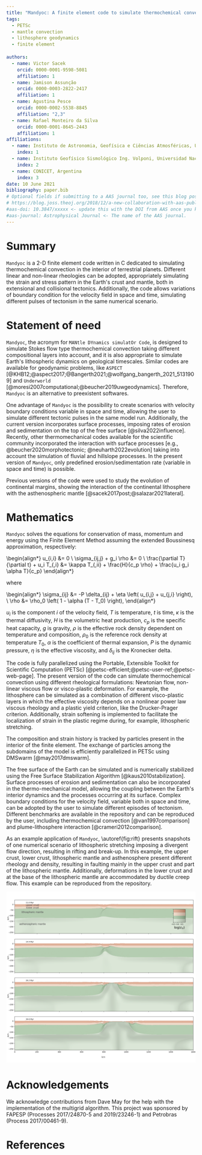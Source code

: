 ```yaml
---
title: "Mandyoc: A finite element code to simulate thermochemical convection in parallel"
tags:
  - PETSc
  - mantle convection
  - lithosphere geodynamics
  - finite element

authors:
  - name: Victor Sacek
    orcid: 0000-0001-9598-5081
    affiliation: 1
  - name: Jamison Assunção
    orcid: 0000-0003-2822-2417
    affiliation: 1
  - name: Agustina Pesce
    orcid: 0000-0002-5538-8845
    affiliation: "2,3"
  - name: Rafael Monteiro da Silva
    orcid: 0000-0001-8645-2443
    affiliation: 1
affiliations:
  - name: Instituto de Astronomia, Geofísica e Ciências Atmosféricas, Universidade de São Paulo, Brazil
    index: 1
  - name: Instituto Geofísico Sismológico Ing. Volponi, Universidad Nacional de San Juan, Argentina
    index: 2
  - name: CONICET, Argentina
    index: 3
date: 10 June 2021
bibliography: paper.bib
# Optional fields if submitting to a AAS journal too, see this blog post:
# https://blog.joss.theoj.org/2018/12/a-new-collaboration-with-aas-publishing
#aas-doi: 10.3847/xxxxx <- update this with the DOI from AAS once you know it.
#aas-journal: Astrophysical Journal <- The name of the AAS journal.
---
```


# Summary

`Mandyoc` is a 2-D finite element code written in C dedicated to simulating thermochemical convection in the interior of terrestrial planets.
Different linear and non-linear rheologies can be adopted, appropriately simulating the strain and stress pattern in the Earth's crust and mantle, both in extensional and collisional tectonics.
Additionally, the code allows variations of boundary condition for the velocity field in space and time, simulating different pulses of tectonism in the same numerical scenario.

# Statement of need

`Mandyoc`, the acronym for `MANtle DYnamics simulatOr Code`, is designed to simulate Stokes flow type thermochemical convection taking different compositional layers into account, and it is also appropriate to simulate Earth's lithospheric dynamics on geological timescales. Similar codes are available for geodynamic problems, like `ASPECT` [@KHB12;@aspect2017;@Bangerth2021;@wolfgang_bangerth_2021_5131909] and `Underworld` [@moresi2007computational;@beucher2019uwgeodynamics]. Therefore, `Mandyoc` is an alternative to preexistent softwares.

One advantage of `Mandyoc` is the possibility to create scenarios with velocity boundary conditions variable in space and time, allowing the user to simulate different tectonic pulses in the same model run.
Additionally, the current version incorporates surface processes, imposing rates of erosion and sedimentation on the top of the free surface [@silva2022influence]. Recently, other thermomechanical codes available for the scientific community incorporated the interaction with surface processes [e.g., @beucher2020morphotectonic; @neuharth2022evolution] taking into account the simulation of fluvial and hillslope processes. In the present version of `Mandyoc`, only predefined erosion/sedimentation rate (variable in space and time) is possible. 

Previous versions of the code were used to study the evolution of continental margins, showing the interaction of the continental lithosphere with the asthenospheric mantle [@sacek2017post;@salazar2021lateral].

# Mathematics

`Mandyoc` solves the equations for conservation of mass, momentum and energy using the Finite Element Method assuming the extended Boussinesq approximation, respectively:

\begin{align*}
u_{i,i} &= 0 \\
\sigma_{ij,j} + g_i \rho &= 0 \\
  \frac{\partial T}{\partial t} + u_i T_{,i} &=
  \kappa T_{,ii} + \frac{H}{c_p \rho} + \frac{u_i g_i \alpha T}{c_p}
\end{align*}

where

\begin{align*}
\sigma_{ij} &= -P \delta_{ij} + \eta \left( u_{i,j} + u_{j,i} \right), \\
\rho &= \rho_0 \left( 1 - \alpha (T - T_0) \right),
\end{align*}

$u_i$ is the component $i$ of the velocity field, $T$ is temperature, $t$ is time, $\kappa$ is the thermal diffusivity, $H$ is the volumetric heat production, $c_p$ is the specific heat capacity, $g$ is gravity, $\rho$ is the effective rock density dependent on temperature and composition, $\rho_0$ is the reference rock density at temperature $T_0$, $\alpha$ is the coefficient of thermal expansion, $P$ is the dynamic pressure, $\eta$ is the effective viscosity, and $\delta_{ij}$ is the Kronecker delta.

The code is fully parallelized using the Portable, Extensible Toolkit for Scientific Computation (PETSc) [@petsc-efficient;@petsc-user-ref;@petsc-web-page].
The present version of the code can simulate thermochemical convection using different rheological formulations: Newtonian flow, non-linear viscous flow or visco-plastic deformation.
For example, the lithosphere can be simulated as a combination of different visco-plastic layers in which the effective viscosity depends on a nonlinear power law viscous rheology and a plastic yield criterion, like the Drucker-Prager criterion.
Additionally, strain softening is implemented to facilitate the localization of strain in the plastic regime during, for example, lithospheric stretching.

The composition and strain history is tracked by particles present in the interior of the finite element.
The exchange of particles among the subdomains of the model is efficiently parallelized in PETSc using DMSwarm [@may2017dmswarm].

The free surface of the Earth can be simulated and is numerically stabilized using the Free Surface Stabilization Algorithm [@kaus2010stabilization].
Surface processes of erosion and sedimentation can also be incorporated in the thermo-mechanical model, allowing the coupling between the Earth's interior dynamics and the processes occurring at its surface.
Complex boundary conditions for the velocity field, variable both in space and time, can be adopted by the user to simulate different episodes of tectonism.
Different benchmarks are available in the repository and can be reproduced by the user, including thermochemical convection [@van1997comparison] and plume-lithosphere interaction [@crameri2012comparison].

As an example application of `Mandyoc`, \autoref{fig:rift} presents snapshots of one numerical scenario of lithospheric stretching imposing a divergent flow direction, resulting in rifting and break-up.
In this example, the upper crust, lower crust, lithospheric mantle and asthenosphere present different rheology and density, resulting in faulting mainly in the upper crust and part of the lithospheric mantle.
Additionally, deformations in the lower crust and at the base of the lithospheric mantle are accommodated by ductile creep flow. This example can be reproduced from the repository.

![`Mandyoc` example of application of the thermo-mechanical model to simulate the stretching of the lithosphere, assuming different rheologies. The scales of gray represent cumulative strain in the different materials. Details can be found in the repository.\label{fig:rift}](JOSS_figure.png)

# Acknowledgements

We acknowledge contributions from Dave May for the help with the implementation of the multigrid algorithm.
This project was sponsored by FAPESP (Processes 2017/24870-5 and 2019/23246-1) and Petrobras (Process 2017/00461-9).

# References
